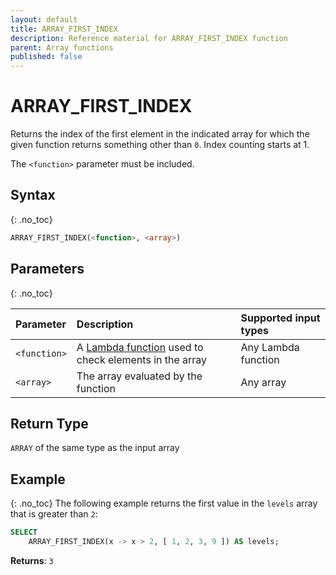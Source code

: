 ```yaml
---
layout: default
title: ARRAY_FIRST_INDEX
description: Reference material for ARRAY_FIRST_INDEX function
parent: Array functions
published: false
---
```


# ARRAY\_FIRST\_INDEX

Returns the index of the first element in the indicated array for which the given function returns something other than `0`. Index counting starts at 1.

The `<function>` parameter must be included.

## Syntax
{: .no_toc}

```sql
ARRAY_FIRST_INDEX(<function>, <array>)
```
## Parameters 
{: .no_toc}

| Parameter | Description                          | Supported input types | 
| :--------- | :------------------------ | :---------| 
| `<function>`  | A [Lambda function](../../../Guides/working-with-semi-structured-data/working-with-arrays.md#manipulating-arrays-with-lambda-functions) used to check elements in the array | Any Lambda function | 
| `<array>`   | The array evaluated by the function     | Any array | 

## Return Type
`ARRAY` of the same type as the input array 

## Example
{: .no_toc}
The following example returns the first value in the `levels` array that is greater than `2`: 

```sql
SELECT
	ARRAY_FIRST_INDEX(x -> x > 2, [ 1, 2, 3, 9 ]) AS levels;
```

**Returns**: `3`

